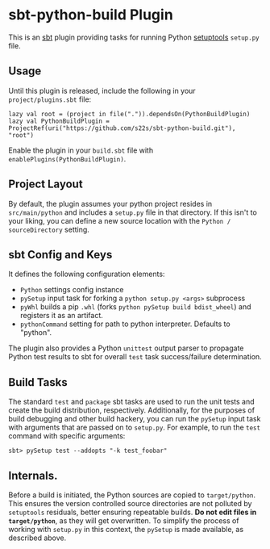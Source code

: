 # sbt-python-build Plugin

This is an [sbt](https://www.scala-sbt.org/) plugin providing tasks for running Python [setuptools](https://pypi.org/project/setuptools/) `setup.py` file. 

## Usage

Until this plugin is released, include the following in your `project/plugins.sbt` file:

    lazy val root = (project in file(".")).dependsOn(PythonBuildPlugin)
    lazy val PythonBuildPlugin = ProjectRef(uri("https://github.com/s22s/sbt-python-build.git"), "root")

Enable the plugin in your `build.sbt` file with `enablePlugins(PythonBuildPlugin)`.

## Project Layout

By default, the plugin assumes your python project resides in `src/main/python` and includes a `setup.py` file in that directory. If this isn't to your liking, you can define a new source location with the `Python / sourceDirectory` setting.


## sbt Config and Keys

It defines the following configuration elements:

* `Python` settings config instance
* `pySetup` input task for forking a `python setup.py <args>` subprocess
* `pyWhl` builds a pip `.whl` (forks  `python pySetup build bdist_wheel`) and registers it as an artifact. 
* `pythonCommand` setting for path to python interpreter. Defaults to "python".

The plugin also provides a Python `unittest` output parser to propagate Python test results to sbt for overall `test` task success/failure determination.

## Build Tasks

The standard `test` and `package` sbt tasks are used to run the unit tests and create the build distribution, respectively. Additionally, for the purposes of build debugging and other build hackery, you can run the `pySetup` input task with arguments that are passed on to `setup.py`. For example, to run the `test` command with specific arguments:

```
sbt> pySetup test --addopts "-k test_foobar"
```

## Internals.

Before a build is initiated, the Python sources are copied to `target/python`. This ensures the version controlled source directories are not polluted by `setuptools` residuals, better ensuring repeatable builds. **Do not edit files in `target/python`**, as they will get overwritten. To simplify the process of working with `setup.py` in this context, the `pySetup` is made available, as described above.